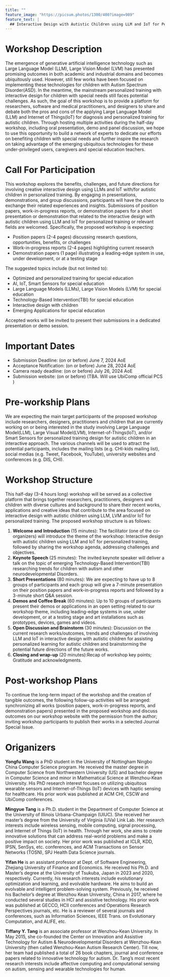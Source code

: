 ```yaml
---
title: ""
feature_image: "https://picsum.photos/1300/400?image=989"
feature_text: |
  ## Interactive Design with Autistic Children using LLM and IoT for Personalized Training: The Good, The Bad and The Challenging
---
```



# Workshop Description
The emergence of generative artificial intelligence technology such as Large Language Model (LLM), Large Vision Model (LVM) has presented promising outcomes in both academic and industrial domains and becomes ubiquitously used. However, still few works have been focused on implementing these technologies for children with Autism Spectrum Disorder(ASD). In the meantime, the mainstream personalized training with interactive design for children with special needs still faces potential challenges. As such, the goal of this workshop is to provide a platform for researchers, software and medical  practitioners, and designers to  share and debate both the pros and cons of the applying Large Language Model (LLM) and Internet of Things(IoT) for diagnosis and personalized training for autistic children. Through hosting multiple activities during the half-day workshop, including oral presentation, demo and panel discussion, we hope to use this opportunity to build a network of experts to dedicate our efforts on benefiting children with special needs and further inspire the research on taking advantage of the emerging ubiquitous technologies for these  under-privileged users, caregivers and special education teachers. 


# Call For Participation
This workshop explores the benefits, challenges, and future directions for involving creative interactive design using LLMs and IoT with/for autistic children in personalized training. By engaging in presentations, demonstrations, and group discussions, participants will have the chance to exchange their related experiences and insights. Submissions of position papers, work-in-progress reports, or demonstration papers for a short presentation or demonstration that related to the interactive design with autistic children using LLM and IoT for personalized training or relevant fields are welcomed. Specifically, the proposed workshop is expecting:
- Position papers (2-4 pages) discussing research questions, opportunities, benefits, or challenges
- Work-in-progress reports (2-4 pages) highlighting current research
- Demonstration papers (1 page) illustrating a leading-edge system in use, under development, or at a testing stage

The suggested topics include (but not limited to):
- Optimized and personalized training for special education
- AI, IoT, Smart Sensors for special education
- Large Language Models (LLMs), Large Vision Models (LVM) for special education
- Technology-Based Intervention(TBI) for special education
- Interactive design with children
- Emerging Applications for special education

Accepted works will be invited to present their submissions in a dedicated presentation or demo session.


# Important Dates
- Submission Deadline:	   (on or before) June 7, 2024 AoE
- Acceptance Notification: (on or before) June 28, 2024 AoE
- Camera ready deadline:	 (on or before) July 26, 2024 AoE
- Submission website:	     (on or before)  (TBA. Will use UbiComp official PCS )


# Pre-workship Plans
We are expecting the main target participants of the proposed workshop include researchers, designers, practitioners and children that are currently working on or being interested in the study involving Large Language Model(LLM), Large Visual Model(LVM), Internet-of-Things(IoT), and/or Smart Sensors for personalized training design for autistic children in an interactive approach. The various channels will be used to attract the potential participants, includes the mailing lists (e.g. CHI-kids mailing list), social medias (e.g. Tweet, Facebook, YouTube), university websites and conferences (e.g. DIS, CHI).


# Workshop Structure
This half-day (3-4 hours long) workshop will be served as a collective platform that brings together researchers, practitioners, designers and children with diverse cultures and background to share their recent works, applications and creative ideas that contribute to the area focused on interactive design with autistic children using LLM, LVM and/or IoT for personalized training. The proposed workshop structure is as follows:

1. **Welcome and Introduction** (15 minutes): The facilitator (one of the co-organizers) will introduce the theme of the workshop: Interactive design with autistic children using LLM and IoT for personalized training, followed by sharing the workshop agenda, addressing challenges and objectives.
2. **Keynote Speech** (25 minutes): The invited keynote speaker will deliver a talk on the topic of emerging Technology-Based Intervention(TBI) researching trends for children with autism and other neurodevelopmental Disorders.
3. **Short Presentations** (80 minutes): We are expecting to have up to 8 groups of participants and each group will give a 7-minute presentation on their position papers and work-in-progress reports and followed by a 3-minute short Q&A session.
4. **Demos and Coffee Break** (60 minutes): Up to 10 groups of participants present their demos or applications in an open setting related to our workshop theme, including leading-edge systems in use, under development, or at a testing stage and art installations such as prototypes, devices, games and videos.
5. **Open Discussion and Brainstorm** (30 minutes): Discussion on the current research works/outcomes, trends and challenges of involving LLM and IoT in interactive design with autistic children for assisting personalized learning for autistic children and brainstorming the potential future directions of the future works.
6. **Closing and wrap-up** (20 minutes):Recap of workshop key points; Gratitude and acknowledgments.


# Post-workshop Plans
To continue the long-term impact of the workshop and the creation of tangible outcomes, the following follow-up activities will be arranged: synchronizing all works (position papers, work-in-progress reports, and demonstration papers) presented in the proposed workshop and discuss outcomes on our workshop website with the permission from the author; inviting workshop participants to publish their works in a selected Journal Special Issue.


# Origanizers
**Yongfu Wang** is a PhD student in the University of Nottingham Ningbo China Computer Science program. He received the master degree in Computer Science from Northwestern University (US) and bachelor degree in Computer Science and minor in Mathematical Science at Wenzhou-Kean University. His PhD research interest focuses on utilizing ubiquitous wearable sensors and Internet-of-Things (IoT) devices with haptic sensing for healthcare. His prior work was published at ACM CHI, CSCW and UbiComp conferences.

**Mingyue Tang** is a Ph.D. student in the Department of Computer Science at the University of Illinois Urbana-Champaign (UIUC). She received her master’s degree from the University of Virginia (UVa) Link Lab. Her research interests include wireless sensing, mobile computing, signal processing, and Internet of Things (IoT) in health. Through her work, she aims to create innovative solutions that can address real-world problems and make a positive impact on society. Her prior work was published at ICLR, KDD, IPSN, SenSys, etc. conferences, and ACM Transactions on Sensor Networks (TOSN), SPJ Health Data Science journals.

**Yifan He** is an assistant professor at Dept. of Software Engineering, Zhejiang University of Finance and Economics. He received his Ph.D. and Master’s degree at the University of Tsukuba, Japan in 2023 and 2020, respectively. Currently, his research interests include evolutionary optimization and learning, and evolvable hardware. He aims to build an evolvable and intelligent problem-solving system. Previously, he received his Bachelor’s degree at Wenzhou Kean University, China in 2017, where he conducted several studies in HCI and assistive technology. His prior work was published at GECCO, HCII conferences and Operations Research Perspectives journals, etc. He is a reviewer of several journals and conferences, such as Information Sciences, IEEE Trans. on Evolutionary Computation, and ALIFE, etc.

**Tiffany Y. Tang** is an associate professor at Wenzhou-Kean University. In May 2015, she co-founded the Center on Innovation and Assistive Technology for Autism & Neurodevelopmental Disorders at Wenzhou-Kean University (then called Wenzhou-Kean Autism Research Center). Till now, her team had published a total of 26 book chapters, journal and conference papers related to innovative technology for autism. Dr. Tang’s most recent research interests include affective computing and computational sensing on autism, sensing and wearable technologies for human.
